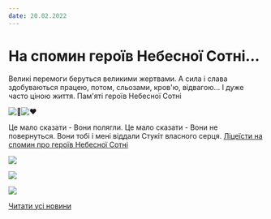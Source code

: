 ```yaml
---
date: 20.02.2022
---
```

# На спомин героїв Небесної Сотні...

Великі перемоги беруться великими жертвами. А сила і слава здобуваються працею, потом, сльозами, кров'ю, відвагою... І дуже часто ціною життя.
Пам'яті героїв Небесної Сотні

![🖤](https://static.xx.fbcdn.net/images/emoji.php/v9/t0/1/16/1f5a4.png)![♥️](https://static.xx.fbcdn.net/images/emoji.php/v9/tac/1/16/2665.png)

Це мало сказати - Вони полягли.
Це мало сказати - Вони не повернуться.
Вони тобі і мені віддали
Стукіт власного серця.
[Ліцеїсти на спомин про героїв Небесної Сотні](https://youtu.be/PftEApw8acA)

![](/images/blog/на-спомин-героїв-небесної-сотні/небеснасотня2022.jpg)

![](/images/blog/на-спомин-героїв-небесної-сотні/зображення_viber_2022-02-20_19-59-31-568.jpg)

[![](/images/blog/на-спомин-героїв-небесної-сотні/нс1.png)](https://youtu.be/cpVKbNbD7wQ)

[Читати усі новини](/news)
